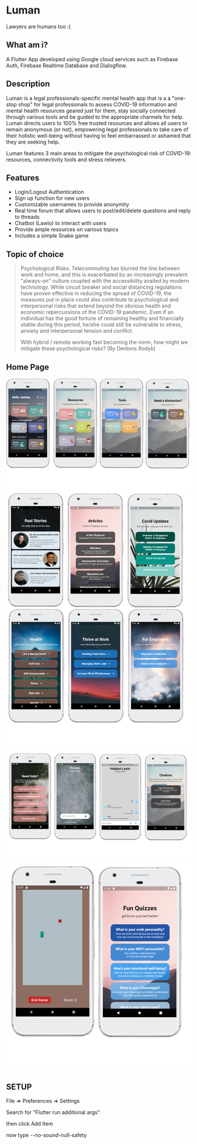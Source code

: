 # Luman

Lawyers are humans too :(

## What am i?

A Flutter App developed using Google cloud services such as Firebase Auth, Firebase Realtime Database and Dialogflow.

## Description

Luman is a legal professionals-specific mental health app that is a a "one-stop shop" for legal professionals to assess COVID-19 information and mental health resources geared just for them, stay socially connected through various tools and be guided to the appropriate channels for help. Luman directs users to 100% free trusted resources and allows all users to remain anonymous (or not), empowering legal professionals to take care of their holistic well-being without having to feel embarrassed or ashamed that they are seeking help.

Luman features 3 main areas to mitigate the psychological risk of COVID-19: resources, connectivity tools and stress relievers.

## Features

- Login/Logout Authentication 
- Sign up function for new users
- Customizable usernames to provide anonymity
- Real time forum that allows users to post/edit/delete questions and reply to threads
- Chatbot (Lawlo) to interact with users
- Provide ample resources on various topics
- Includes a simple Snake game

## Topic of choice

> Psychological Risks: Telecommuting has blurred the line between work and home,
> and this is exacerbated by an increasingly prevalent "always-on" culture coupled
> with the accessibility availed by modern technology.
> While circuit breaker and social distancing regulations have proven effective in
> reducing the spread of COVID-19, the measures put in place could also contribute to
> psychological and interpersonal risks that extend beyond the obvious health and
> economic repercussions of the COVID-19 pandemic. Even if an individual has the
> good fortune of remaining healthy and financially stable during this period, he/she
> could still be vulnerable to stress, anxiety and interpersonal tension and conflict.
>
> With hybrid / remote working fast becoming the norm, how might we mitigate these
> psychological risks? (By Dentons Rodyk)

## Home Page

![Demo Homepage](luman/assets/homepage.png)
![Resources](luman/assets/resources.png)
![Tools](luman/assets/tools.png)
![Games](luman/assets/games.png)

## SETUP

File => Preferences => Settings

Search for "Flutter run additional args"

then click Add Item

now type --no-sound-null-safety
